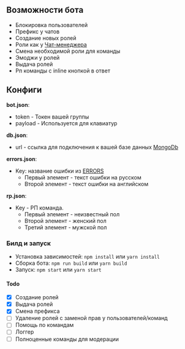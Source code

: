## Возможности бота
* Блокировка пользователей
* Префикс у чатов
* Создание новых ролей
* Роли как у [Чат-менеджера](https://vk.com/cm)
* Смена необходимой роли для команды
* Эмоджи у ролей
* Выдача ролей
* Рп команды с inline кнопкой в ответ

## Конфиги

**bot.json**:
* token - Токен вашей группы
* payload - Используется для клавиатур

**db.json**:
* url - ссылка для подключения к вашей базе данных [MongoDb](https://www.mongodb.com)

**errors.json**:
* Key: название ошибки из [ERRORS](https://github.com/SimidzuAy/IdkBotForVk/blob/master/src/types.ts#L5)
    * Первый элемент - текст ошибки на русском
    * Второй элемент - текст ошибки на английском
    
**rp.json**:
* Key - РП команда.
    * Первый элемент - неизвестный пол
    * Второй элемент - женский пол
    * Третий элемент - мужской пол
    
### Билд и запуск

* Установка зависимостей: `npm install` или `yarn install`
* Сборка бота: `npm run build` или `yarn build`
* Запуск: `npm start` или `yarn start`


#### Todo

- [x] Создание ролей
- [x] Выдача ролей
- [x] Смена префикса
- [ ] Удаление ролей с заменой прав у пользователей/команд
- [ ] Помощь по командам
- [ ] Логгер
- [ ] Полноценные команды для модерации
